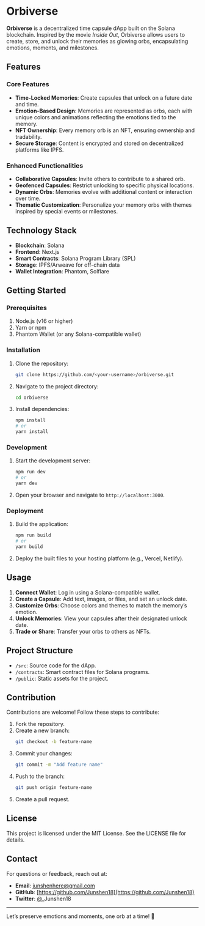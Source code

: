 # Orbiverse

**Orbiverse** is a decentralized time capsule dApp built on the Solana blockchain. Inspired by the movie *Inside Out*, Orbiverse allows users to create, store, and unlock their memories as glowing orbs, encapsulating emotions, moments, and milestones.

## Features

### Core Features

- **Time-Locked Memories**: Create capsules that unlock on a future date and time.
- **Emotion-Based Design**: Memories are represented as orbs, each with unique colors and animations reflecting the emotions tied to the memory.
- **NFT Ownership**: Every memory orb is an NFT, ensuring ownership and tradability.
- **Secure Storage**: Content is encrypted and stored on decentralized platforms like IPFS.

### Enhanced Functionalities

- **Collaborative Capsules**: Invite others to contribute to a shared orb.
- **Geofenced Capsules**: Restrict unlocking to specific physical locations.
- **Dynamic Orbs**: Memories evolve with additional content or interaction over time.
- **Thematic Customization**: Personalize your memory orbs with themes inspired by special events or milestones.

## Technology Stack

- **Blockchain**: Solana
- **Frontend**: Next.js
- **Smart Contracts**: Solana Program Library (SPL)
- **Storage**: IPFS/Arweave for off-chain data
- **Wallet Integration**: Phantom, Solflare

## Getting Started

### Prerequisites

1. Node.js (v16 or higher)
2. Yarn or npm
3. Phantom Wallet (or any Solana-compatible wallet)

### Installation

1. Clone the repository:
   ```bash
   git clone https://github.com/<your-username>/orbiverse.git
   ```
2. Navigate to the project directory:
   ```bash
   cd orbiverse
   ```
3. Install dependencies:
   ```bash
   npm install
   # or
   yarn install
   ```

### Development

1. Start the development server:
   ```bash
   npm run dev
   # or
   yarn dev
   ```
2. Open your browser and navigate to `http://localhost:3000`.

### Deployment

1. Build the application:
   ```bash
   npm run build
   # or
   yarn build
   ```
2. Deploy the built files to your hosting platform (e.g., Vercel, Netlify).

## Usage

1. **Connect Wallet**: Log in using a Solana-compatible wallet.
2. **Create a Capsule**: Add text, images, or files, and set an unlock date.
3. **Customize Orbs**: Choose colors and themes to match the memory’s emotion.
4. **Unlock Memories**: View your capsules after their designated unlock date.
5. **Trade or Share**: Transfer your orbs to others as NFTs.

## Project Structure

- `/src`: Source code for the dApp.
- `/contracts`: Smart contract files for Solana programs.
- `/public`: Static assets for the project.


## Contribution

Contributions are welcome! Follow these steps to contribute:

1. Fork the repository.
2. Create a new branch:
   ```bash
   git checkout -b feature-name
   ```
3. Commit your changes:
   ```bash
   git commit -m "Add feature name"
   ```
4. Push to the branch:
   ```bash
   git push origin feature-name
   ```
5. Create a pull request.

## License

This project is licensed under the MIT License. See the LICENSE file for details.

## Contact

For questions or feedback, reach out at:

- **Email**: [junshenhere@gmail.com](mailto:junshenhere@gmail.com)
- **GitHub**: [https://github.com/Junshen18](https://github.com/Junshen18)
- **Twitter**: [@](https://twitter.com/yourhandle)\_Junshen18

---

Let’s preserve emotions and moments, one orb at a time! 🌟

